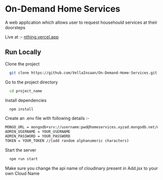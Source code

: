 
# On-Demand Home Services

A web application which allows user to request househould services at their doorsteps

Live at :- [nthing.vercel.app](nthing.vercel.app)
## Run Locally

Clone the project

```bash
  git clone https://github.com/VellaInsaan/On-Demand-Home-Services.git
```

Go to the project directory


```bash
  cd project_name
```

Install dependencies

```bash
  npm install
```

Create an .env file with following details :-
```bash
MONGO_URL = mongodb+srv://username:pwd@homeservices.xyzad.mongodb.net/database_name?retryWrites=true&w=majority
ADMIN_USERNAME = YOUR_USERNAME
ADMIN_PASSWORD = YOUR_PASSWORD
TOKEN = YOUR_TOKEN //(add random alphanumeric characters)
```

Start the server

```bash
  npm run start
```

Make sure you change the api name of cloudinary present in Add.jsx to your own Cloud Name 
